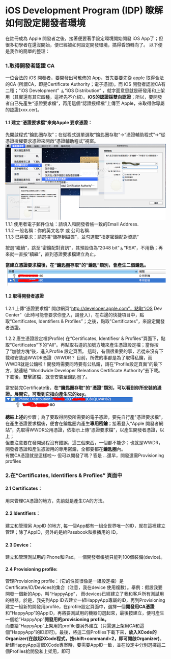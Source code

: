 # iOS Development Program (IDP) 瞭解如何設定開發者環境

在註冊成為 Apple 開發者之後，接著便要著手設定環境開始開發 iOS App了；但很多初學者在還沒開始，便已經被如何設定開發環境，搞得昏頭轉向了。
以下便是我作的簡單的整理：

### 1.取得開發者認證 CA

一位合法的 iOS 開發者，要開發出可散佈的 App，首先要要先從 apple 取得合法的CA (所謂CA，即是Certificate Authority；電子憑證)。而 iOS 開發者認證CA有二種；“iOS Development” ﹠“iOS Distribution” ，就字面意思就是研發用和上架用（其實還有其它四種，這裡先不介紹）。**iOS的認證採雙向認證**；所以，要開發者自已先產生“憑證要求檔”，再用這個“認證授權檔”上傳至 Apple，來取得你專屬的認證(xxx.cer)。

#### 1.1 建立“憑證要求檔”來向Apple 要求憑證：
 先開啟程式“鑰匙圈存取”；在從程式選單選取“鑰匙圈存取“->“憑證輔助程式”->“從憑證授權要求憑證來開啟“憑證輔助程式”視窗。
 ![](1.png)
1.1.1 使用者電子郵件位址：請填入和開發者帳一致的Email Address.<br/>
1.1.2 一般名稱：你的英文名字 或 公司名稱.<br/>
1.1.3 已將要求：請選擇“儲存到磁碟”，並勾選取”指定密鑰配對資訊“

按選“繼續”，跳至“密鑰配對資訊”，其預設值為“2048 bit”﹠“RSA”，不用動；再來就一直按“續繼”，直到憑證要求檔建立為止。

**當建立憑證要求檔後，在“鑰匙圈存取”的“鑰匙”類別，會產生二個鑰匙。**
![Certificate request](CertSignRequest.png)

#### 1.2 取得開發者憑證
1.2.1 上傳“憑證要求檔”
開啟網頁“http://developer.apple.com”，點取“iOS Dev Center”（此時可能會要求你登入，請登入），在右邊的快捷項目中，點取“Certificates, Identifiers & Profiles”；之後，點取"Certificates"，來設定開發者憑證。

1.2.2 產生憑證設定檔(Profile)
  在“Certificates, Identifiesr & Profiles”頁面下，點取“Certificates”下的“All“。再點取右邉的加號方塊來產生憑證設定檔；當你按了”加號方塊“後，進入Profile 設定頁面。
  這時，有個很重要的事，若從來沒有下載和安裝過WWDR憑證（WWDR？ 目前，所做的事都是為了取得私鑰，而WWDR就是公鑰啦！開發時需要同時要有公私鑰，請在“Profile設定頁面”的最下方，點連結 “Worldwide Developer Releations Certificate Authority”去下載。下載後，雙擊該檔，就會安裝至鑰匙圈了。

當安裝完Certificate後，**在“鑰匙圈存取”的“憑證”類別，可以看到你所安裝的憑證。展開它，可看到它指向產生它的key。**
![Distribution certificate](CertDist.png)
 
**總結上述**的步驟；為了要取得開發所需要的電子憑證，要先自行產"憑證要求檔"，在產生憑證要求檔後，便會在鑰匙圈內產生**專用密鑰**；接著登入“Apple 開發者網站”，先取得WWDR公用憑證，依指示上傳“憑證要求檔”，以產生開發者憑證，以上；<br/>但要注意要在發開過程沒有錯誤，這三個東西，一個都不能少；也就是WWDR，開發者憑證和產生憑證用的專用密鑰，全都要都在**鑰匙圈**內。<br/>
有關CA憑證就是這樣啦～ 但可以開發了嗎？答是 ...還早，開發還需Provisioning profiles

### 2.在“Certificates, Identifiers & Profiles” 頁面中
 

#### 2.1 Certificates：
用來管理CA憑證的地方，先前就是產生CA的方法。

#### 2.2 Identifiers：
建立和管理另 AppID 的地方, 每一個App都有一組全世界唯一的ID，就在這裡建立管理；除了AppID，另外的是給Passbook和推播用的 ID。

#### 2.3 Device：
建立和管理測試用的iPhone和iPad。一個開發者帳號只能列100個裝備(device)。

#### 2.4 Provisioning profile: 
管理Provisioning profile：（它的性質很像是一組設定檔）是Certificate/ID/Devices的集合（注意，我在device 使用複數）。舉例：假設我要開發一個新的App，叫“HappyApp”， 而devices已經建立了我和客戶所有測試用的機器。於是，我先到App ID去建立一組HappyApp專屬的ID，再到Provisioning 建立一組新的開發用profile，在profile設定頁面中，選擇一個**開發用CA憑證**和”HappyApp”的AppID，再將要測試用的機器勾選起來，最後按建立，便可產生一個給”HappyApp”**開發用的provisioning profile。**<br/>而要給”HappyApp”上架用的profile要另外建立（只需選上架用CA和這個”HappyApp”的ID即可)。最後，將這二個Profiles下載下來，**放入XCode的Organizer(在啟起XCode程式，按shift+command+2，即可開啟Organizer)**。新建HappyApp這個XCode專案時，要需要AppID一致，並在設定中分別選擇這二個Profiles給開發和上架用，即可